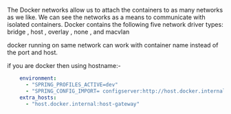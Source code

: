 The Docker networks allow us to attach the containers to as
many networks as we like. We can see the networks as a means to communicate
with isolated containers. Docker contains the following five network driver
types: bridge , host , overlay , none , and macvlan


docker running on same network can work with container name instead of the 
port and host.


if you are docker then using hostname:-
``` yml 
    environment:
      - "SPRING_PROFILES_ACTIVE=dev"
      - "SPRING_CONFIG_IMPORT= configserver:http://host.docker.internal:8071"
    extra_hosts:
      - "host.docker.internal:host-gateway"

```